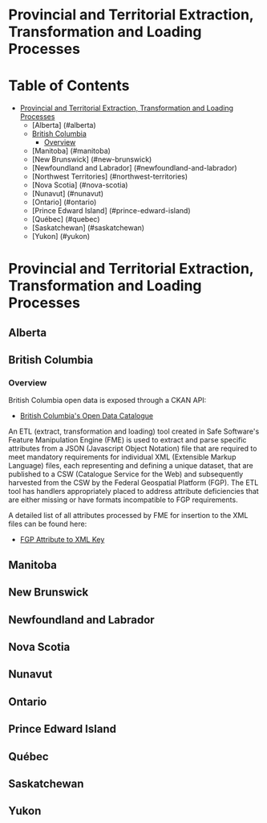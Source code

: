 
Provincial and Territorial Extraction, Transformation and Loading Processes
==========
# Table of Contents
- [Provincial and Territorial Extraction, Transformation and Loading Processes](#provincial-and-territorial-extraction-transformation-and-loading-processes-1)
  - [Alberta] (#alberta)
  - [British Columbia](#british-columbia)
    - [Overview](#overview)
  - [Manitoba] (#manitoba)
  - [New Brunswick] (#new-brunswick)
  - [Newfoundland and Labrador] (#newfoundland-and-labrador)
  - [Northwest Territories] (#northwest-territories)
  - [Nova Scotia] (#nova-scotia)
  - [Nunavut] (#nunavut)
  - [Ontario] (#ontario)
  - [Prince Edward Island] (#prince-edward-island)
  - [Québec] (#quebec)
  - [Saskatchewan] (#saskatchewan)
  - [Yukon] (#yukon)
   
# Provincial and Territorial Extraction, Transformation and Loading Processes

## Alberta

## British Columbia

### Overview

British Columbia open data is exposed through a CKAN API:

-   [British Columbia's Open Data Catalogue](https://catalogue.data.gov.bc.ca/dataset)

An ETL (extract, transformation and loading) tool created in Safe Software's Feature Manipulation Engine (FME) is used to extract and parse specific attributes from a JSON (Javascript Object Notation)
file that are required to meet mandatory requirements for individual XML (Extensible Markup Language) files, each representing and defining a unique dataset, that are published to a CSW 
(Catalogue Service for the Web) and subsequently harvested from the CSW by the Federal Geospatial Platform (FGP).  The ETL tool has handlers appropriately placed to address attribute 
deficiencies that are either missing or have formats incompatible to FGP requirements.  

A detailed list of all attributes processed by FME for insertion to the XML files can be found here:

-   [FGP Attribute to XML Key](https://github.com/federal-geospatial-platform/fgp-metadata-proxy/blob/master/docs/FGP_Attribute-XML_Key.xlsx)

## Manitoba

## New Brunswick

## Newfoundland and Labrador

## Nova Scotia

## Nunavut

## Ontario

## Prince Edward Island

## Québec

## Saskatchewan

## Yukon